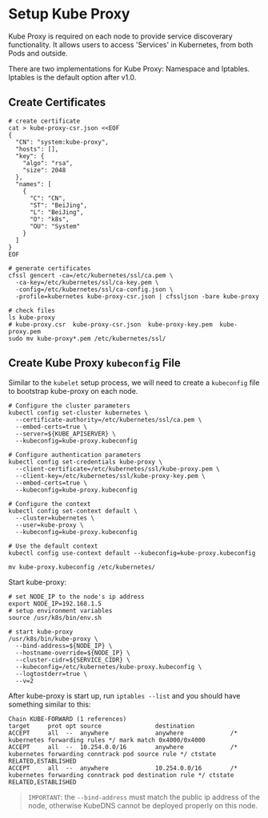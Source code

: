 # Setup Kube Proxy
Kube Proxy is required on each node to provide service discoverary functionality. It allows users to access 'Services' in Kubernetes, from both Pods and outside. 

There are two implementations for Kube Proxy: Namespace and Iptables. Iptables is the default option after v1.0.

## Create Certificates
```shell
# create certificate
cat > kube-proxy-csr.json <<EOF
{
  "CN": "system:kube-proxy",
  "hosts": [],
  "key": {
    "algo": "rsa",
    "size": 2048
  },
  "names": [
    {
      "C": "CN",
      "ST": "BeiJing",
      "L": "BeiJing",
      "O": "k8s",
      "OU": "System"
    }
  ]
}
EOF

# generate certificates
cfssl gencert -ca=/etc/kubernetes/ssl/ca.pem \
  -ca-key=/etc/kubernetes/ssl/ca-key.pem \
  -config=/etc/kubernetes/ssl/ca-config.json \
  -profile=kubernetes kube-proxy-csr.json | cfssljson -bare kube-proxy

# check files
ls kube-proxy
# kube-proxy.csr  kube-proxy-csr.json  kube-proxy-key.pem  kube-proxy.pem
sudo mv kube-proxy*.pem /etc/kubernetes/ssl/
```
## Create Kube Proxy `kubeconfig` File

Similar to the `kubelet` setup process, we will need to create a `kubeconfig` file to bootstrap kube-proxy on each node. 

```shell
# Configure the cluster parameters
kubectl config set-cluster kubernetes \
  --certificate-authority=/etc/kubernetes/ssl/ca.pem \
  --embed-certs=true \
  --server=${KUBE_APISERVER} \
  --kubeconfig=kube-proxy.kubeconfig

# Configure authentication parameters
kubectl config set-credentials kube-proxy \
  --client-certificate=/etc/kubernetes/ssl/kube-proxy.pem \
  --client-key=/etc/kubernetes/ssl/kube-proxy-key.pem \
  --embed-certs=true \
  --kubeconfig=kube-proxy.kubeconfig

# Configure the context
kubectl config set-context default \
  --cluster=kubernetes \
  --user=kube-proxy \
  --kubeconfig=kube-proxy.kubeconfig

# Use the default context
kubectl config use-context default --kubeconfig=kube-proxy.kubeconfig

mv kube-proxy.kubeconfig /etc/kubernetes/
```

Start kube-proxy:
```shell
# set NODE_IP to the node's ip address
export NODE_IP=192.168.1.5
# setup environment variables
source /usr/k8s/bin/env.sh

# start kube-proxy
/usr/k8s/bin/kube-proxy \
  --bind-address=${NODE_IP} \
  --hostname-override=${NODE_IP} \
  --cluster-cidr=${SERVICE_CIDR} \
  --kubeconfig=/etc/kubernetes/kube-proxy.kubeconfig \
  --logtostderr=true \
  --v=2
```

After kube-proxy is start up, run `iptables --list` and you should have something similar to this:
```shell
Chain KUBE-FORWARD (1 references)
target     prot opt source               destination
ACCEPT     all  --  anywhere             anywhere             /* kubernetes forwarding rules */ mark match 0x4000/0x4000
ACCEPT     all  --  10.254.0.0/16        anywhere             /* kubernetes forwarding conntrack pod source rule */ ctstate RELATED,ESTABLISHED
ACCEPT     all  --  anywhere             10.254.0.0/16        /* kubernetes forwarding conntrack pod destination rule */ ctstate RELATED,ESTABLISHED
```

> ``IMPORTANT``: the `--bind-address` must match the public ip address of the node, otherwise KubeDNS cannot be deployed properly on this node. 